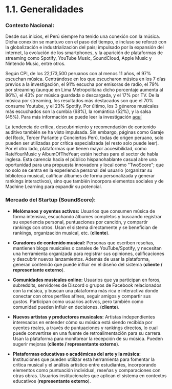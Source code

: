 # 1.1. Generalidades

### Contexto Nacional:

Desde sus inicios, el Perú siempre ha tenido una conexión con la música. Dicha conexión se mantuvo con el paso del tiempo, e incluso se reforzó con la globalización e industrialización del país; impulsado por la expansión del internet, la evolución de los smartphones, y la aparición de plataformas de streaming como Spotify, YouTube Music, SoundCloud, Apple Music y Nintendo Music, entre otros.

Según CPI, de los 22,173,500 peruanos con al menos 11 años, el 97% escuchan música. Centrándose en los que escucharon música en los 7 días previos a la investigación, el 91% escucha por emisoras de radio, el 79% por streaming (aunque en Lima Metropolitana dicho porcentaje aumenta al 86%), el 43% por música guardada o descargada, y el 17% por TV. De la música por streaming, los resultados más destacados son que el 70% consume Youtube, y el 23% Spotify. Por último, los 3 géneros musicales más escuchados son la cumbia (68%), la romántica (52%), y la salsa (45%). Para más información se puede leer la investigación [aquí](https://cpi.pe/images/upload/paginaweb/archivo/26/CPI%20-%20Market%20Report%20-%20Generos%20Musicales%20004-2024%20(1).pdf)

La tendencia de crítica, descubrimiento y recomendación de contenido auditivo también se ha visto impulsada. Sin embargo, páginas como Garaje del Rock, Tercer Parlante y Conciertos Perú, todas de origen peruano, solo pueden ser utilizadas por crítica especializada (el resto solo puede leer). Por el otro lado, plataformas que tienen mayor accesibilidad, como RateYourMusic y AlbumOfTheYear; están hechas para el sector de habla inglesa. Esta carencia hacia el público hispanohablante casual abre una oportunidad para una propuesta innovadora y local como "TwoScore"; que no solo se centra en la experiencia personal del usuario (organizar su biblioteca musical, calificar álbumes de forma personalizada y generar rankings interactivos), sino que también incorpora elementos sociales y de Machine Learning para expandir su potencial.

### Mercado del Startup (SoundScore):
- **Melómanos y oyentes activos:** Usuarios que consumen música de forma intensiva, escuchando álbumes completos y buscando registrar su experiencia personal, puntuaciones por canción, y compartir rankings con otros. Usan el sistema directamente y se benefician de rankings, organización musical, etc.
(**cliente**).
- **Curadores de contenido musical:** Personas que escriben reseñas, mantienen blogs musicales o canales de YouTube/Spotify, y necesitan una herramienta organizada para registrar sus opiniones, calificaciones y descubrir nuevos lanzamientos. Además de usar la plataforma, generan contenido que puede influir en el diseño del sistema (**cliente / representante externo**).

- **Comunidades musicales online:** Usuarios que ya participan en foros, subreddits, servidores de Discord o grupos de Facebook relacionados con la música, y buscan una plataforma más rica e interactiva donde conectar con otros perfiles afines, seguir amigos y compartir sus gustos. Participan como usuarios activos, pero también como comunidad pueden influir en decisiones.
(**cliente**).
- **Nuevos artistas y productores musicales:** Artistas independientes interesados en entender cómo su música está siendo recibida por oyentes reales, a través de puntuaciones y rankings directos, lo cual puede convertirse en una fuente de retroalimentación para su carrera. Usan la plataforma para monitorear la recepción de su música. Pueden sugerir mejoras (**cliente / representante externo**).

- **Plataformas educativas o académicas del arte y la música:** Instituciones que pueden utilizar esta herramienta para fomentar la crítica musical y el análisis artístico entre estudiantes, incorporando elementos como puntuación individual, reseñas y comparaciones con otras obras. Usuarios institucionales que aplican el sistema en contextos educativos (**representante externo**).